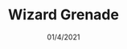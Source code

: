 ---
title: Wizard Grenade
description: My first real programming project, used to learn object oriented programming. Wizard Grenade is complete a video game based on Worms2 where opposing teams of Wizards launch magical projectiles at each other.
date: 01/4/2021
coverImage: /wizard-grenade/wizard-grenade-cover.webp
projectId: programming
published: true
technologies: [ C#, XNA ]
---